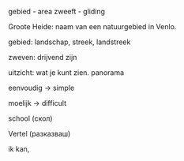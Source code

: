 gebied - area
zweeft - gliding


Groote Heide: naam van een natuurgebied in Venlo.

gebied: landschap, streek, landstreek

zweven: drijvend zijn

uitzicht: wat je kunt zien. panorama

eenvoudig -> simple

moelijk -> difficult

school (скол)

Vertel (разказваш)

ik kan, 